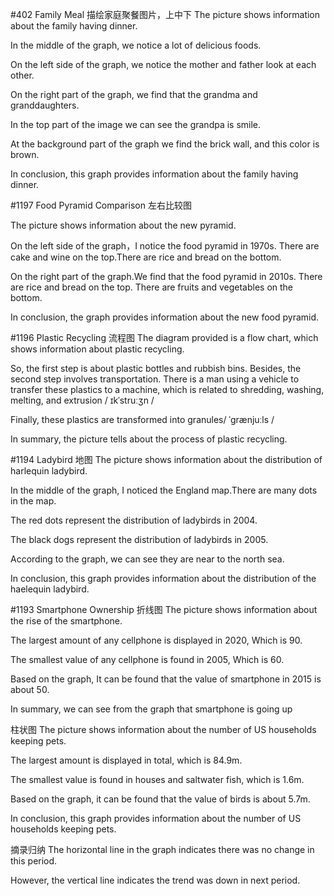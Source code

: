 #402 Family Meal
描绘家庭聚餐图片，上中下
The picture shows information about the family having dinner.

In the middle of the graph, we notice a lot of delicious foods.

On the left side of the graph, we notice the mother and father look at each other.

On the right part of the graph, we find that the grandma and granddaughters.

In the top part of the image we can see the grandpa is smile.

At the background part of the graph we find the brick wall, and this color is brown.

In conclusion, this graph provides information about the family having dinner.



#1197 Food Pyramid Comparison
左右比较图

The picture shows information about the new pyramid.

On the left side of the graph，I notice the food pyramid in 1970s. There are cake and wine on the top.There are rice and bread on the bottom.

On the right part of the graph.We find that the food pyramid in 2010s. There are rice and bread on the top. There are fruits and vegetables on the bottom.

In conclusion, the graph provides information about the new food pyramid.


#1196 Plastic Recycling
流程图
The diagram provided is a flow chart, which shows information about plastic recycling. 

So, the first step is about plastic bottles and rubbish bins. 
Besides, the second step involves transportation. There is a man using a vehicle to transfer these plastics to a machine, which is related to shredding, washing, melting, and extrusion / ɪkˈstruːʒn /

Finally, these plastics are transformed into  granules/ ˈɡrænjuːls /

In summary, the picture tells about the process of plastic recycling.



#1194 Ladybird
地图
The picture shows information about the distribution of harlequin ladybird.

In the middle of the graph, I noticed the England map.There are many dots in the map.

The red dots represent the distribution of ladybirds in 2004.

The black dogs represent the distribution of ladybirds in 2005.

According to the graph, we can see they are near to the north sea.

In conclusion, this graph provides information about the distribution of the haelequin ladybird.


#1193 Smartphone Ownership
折线图
The picture shows information about the rise of the smartphone.

The largest amount of any cellphone is displayed in 2020, Which is 90.

The smallest value of any cellphone is found in 2005, Which is 60.

Based on the graph, It can be found that the value of smartphone in 2015 is about 50.

In summary, we can see from the graph that smartphone is going up



柱状图
The picture shows information about the number of US households keeping pets.

The largest amount is displayed in total, which is 84.9m.

The smallest value is found in houses and saltwater fish, which is 1.6m.

Based on the graph, it can be found that the value of birds is about 5.7m.

In conclusion, this graph provides information about the number of US households keeping pets.


摘录归纳
The horizontal line in the graph indicates there was no change in this period.

However, the vertical line indicates the trend was down in next period.